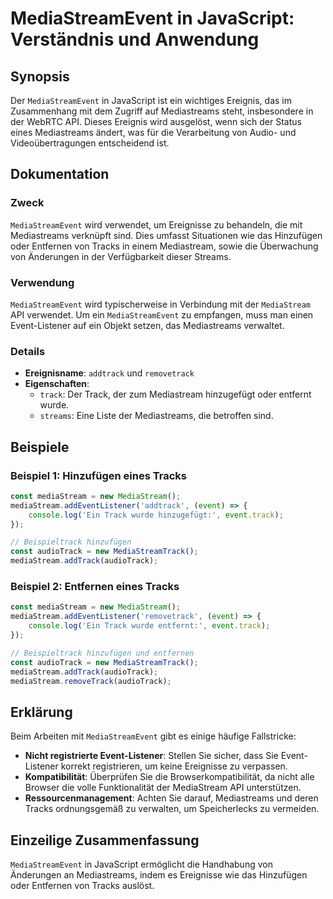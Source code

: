 <!--
Meta Description: # MediaStreamEvent in JavaScript: Verständnis und Anwendung ## Synopsis Der `MediaStreamEvent` in JavaScript ist ein wichtiges Ereignis, das im Zusamm...
Meta Keywords: mediastream, der, mediastreamevent, mediastreams, die
-->

# MediaStreamEvent in JavaScript: Verständnis und Anwendung

## Synopsis
Der `MediaStreamEvent` in JavaScript ist ein wichtiges Ereignis, das im Zusammenhang mit dem Zugriff auf Mediastreams steht, insbesondere in der WebRTC API. Dieses Ereignis wird ausgelöst, wenn sich der Status eines Mediastreams ändert, was für die Verarbeitung von Audio- und Videoübertragungen entscheidend ist.

## Dokumentation
### Zweck
`MediaStreamEvent` wird verwendet, um Ereignisse zu behandeln, die mit Mediastreams verknüpft sind. Dies umfasst Situationen wie das Hinzufügen oder Entfernen von Tracks in einem Mediastream, sowie die Überwachung von Änderungen in der Verfügbarkeit dieser Streams.

### Verwendung
`MediaStreamEvent` wird typischerweise in Verbindung mit der `MediaStream` API verwendet. Um ein `MediaStreamEvent` zu empfangen, muss man einen Event-Listener auf ein Objekt setzen, das Mediastreams verwaltet.

### Details
- **Ereignisname**: `addtrack` und `removetrack`
- **Eigenschaften**:
  - `track`: Der Track, der zum Mediastream hinzugefügt oder entfernt wurde.
  - `streams`: Eine Liste der Mediastreams, die betroffen sind.

## Beispiele
### Beispiel 1: Hinzufügen eines Tracks
```javascript
const mediaStream = new MediaStream();
mediaStream.addEventListener('addtrack', (event) => {
    console.log('Ein Track wurde hinzugefügt:', event.track);
});

// Beispieltrack hinzufügen
const audioTrack = new MediaStreamTrack();
mediaStream.addTrack(audioTrack);
```

### Beispiel 2: Entfernen eines Tracks
```javascript
const mediaStream = new MediaStream();
mediaStream.addEventListener('removetrack', (event) => {
    console.log('Ein Track wurde entfernt:', event.track);
});

// Beispieltrack hinzufügen und entfernen
const audioTrack = new MediaStreamTrack();
mediaStream.addTrack(audioTrack);
mediaStream.removeTrack(audioTrack);
```

## Erklärung
Beim Arbeiten mit `MediaStreamEvent` gibt es einige häufige Fallstricke:
- **Nicht registrierte Event-Listener**: Stellen Sie sicher, dass Sie Event-Listener korrekt registrieren, um keine Ereignisse zu verpassen.
- **Kompatibilität**: Überprüfen Sie die Browserkompatibilität, da nicht alle Browser die volle Funktionalität der MediaStream API unterstützen.
- **Ressourcenmanagement**: Achten Sie darauf, Mediastreams und deren Tracks ordnungsgemäß zu verwalten, um Speicherlecks zu vermeiden.

## Einzeilige Zusammenfassung
`MediaStreamEvent` in JavaScript ermöglicht die Handhabung von Änderungen an Mediastreams, indem es Ereignisse wie das Hinzufügen oder Entfernen von Tracks auslöst.